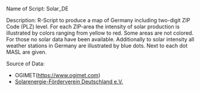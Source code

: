 Name of Script: Solar_DE

Description: R-Script to produce a map of Germany including two-digit ZIP Code (PLZ) level. For each ZIP-area the intensity of solar production is illustrated by colors ranging from yellow to red. Some areas are not colored. For those no solar data have been available. Additionally to solar intensity all weather stations in Germany are illustrated by blue dots. Next to each dot MASL are given.

Source of Data:
- OGIMET(https://www.ogimet.com)
- [Solarenergie-Förderverein Deutschland e.V.](https://www.pv-ertraege.de/cgi-bin/pvdaten/src/region_uebersichten_auswahl.pl/kl)
